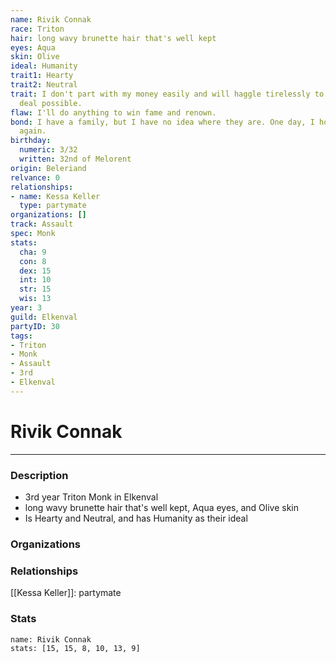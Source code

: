 ```yaml
---
name: Rivik Connak
race: Triton
hair: long wavy brunette hair that's well kept
eyes: Aqua
skin: Olive
ideal: Humanity
trait1: Hearty
trait2: Neutral
trait: I don't part with my money easily and will haggle tirelessly to get the best
  deal possible.
flaw: I'll do anything to win fame and renown.
bond: I have a family, but I have no idea where they are. One day, I hope to see them
  again.
birthday:
  numeric: 3/32
  written: 32nd of Melorent
origin: Beleriand
relvance: 0
relationships:
- name: Kessa Keller
  type: partymate
organizations: []
track: Assault
spec: Monk
stats:
  cha: 9
  con: 8
  dex: 15
  int: 10
  str: 15
  wis: 13
year: 3
guild: Elkenval
partyID: 30
tags:
- Triton
- Monk
- Assault
- 3rd
- Elkenval
---
```

# Rivik Connak
---
### Description
- 3rd year Triton Monk in Elkenval
- long wavy brunette hair that's well kept, Aqua eyes, and Olive skin
- Is Hearty and Neutral, and has Humanity as their ideal

### Organizations
### Relationships
[[Kessa Keller]]: partymate
### Stats
```statblock
name: Rivik Connak
stats: [15, 15, 8, 10, 13, 9]
```